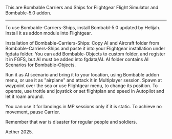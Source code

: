 This are Bombable Carriers and Ships for Flightgear Flight Simulator and Bombable-5.0 addon. 
____________________________________________________________________________________________

To use Bombable-Carriers-Ships, install Bombabl-5.0 updated by Helijah. Install it as addon module into Flightgear.

Installation of Bombable-Carriers-Ships: Copy AI and Aircraft folder from Bombable-Carriers-Ships and paste it into your Flightgear installation under fgdata folder. You can add Bombable-Objects to custom folder, and register it in FGFS, but AI must be added into fgdata/AI. AI folder contains AI Scenarios for Bombable-Objects.

Run it as AI scenario and bring it to your location, using Bombable addon menu, or use it as "airplane" and attack it in Multiplayer session.
Spawn at waypoint over the sea or use Flightgear menu, to change its position. To operate, use trottle and joystick or set flightplan and speed in Autopilot and let it roam around. 

You can use it for landings in MP sessions only if it is static. To achieve no movement, pause Carrier. 

Remember that war is disaster for regular people and soldiers.

Aether 2025.
